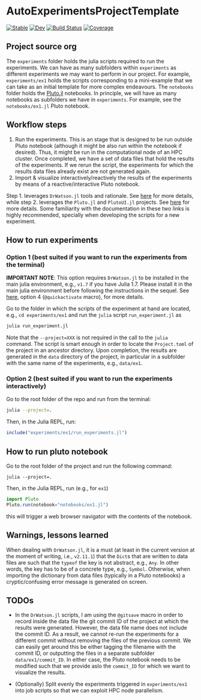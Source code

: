# AutoExperimentsProjectTemplate

[![Stable](https://img.shields.io/badge/docs-stable-blue.svg)](https://BadiaLab.github.io/AutoExperimentsProjectTemplate.jl/stable/)
[![Dev](https://img.shields.io/badge/docs-dev-blue.svg)](https://BadiaLab.github.io/AutoExperimentsProjectTemplate.jl/dev/)
[![Build Status](https://github.com/BadiaLab/AutoExperimentsProjectTemplate.jl/actions/workflows/CI.yml/badge.svg?branch=main)](https://github.com/BadiaLab/AutoExperimentsProjectTemplate.jl/actions/workflows/CI.yml?query=branch%3Amain)
[![Coverage](https://codecov.io/gh/BadiaLab/AutoExperimentsProjectTemplate.jl/branch/main/graph/badge.svg)](https://codecov.io/gh/BadiaLab/AutoExperimentsProjectTemplate.jl)


## Project source org 

The `experiments` folder holds the julia scripts required to run the 
experiments. We can have as many subfolders within `experiments` as different
experiments we may want to perform in our project. For example, `experiments/ex1` holds
the scripts corresponding to a mini-example that we can take as an initial template
for more complex endeavours. The `notebooks` folder holds the 
[Pluto.jl](https://github.com/fonsp/Pluto.jl) notebooks. In principle, we will have as
many notebooks as subfolders we have in `experiments`.  For example, see the `notebooks/ex1.jl` 
Pluto notebook.

## Workflow steps 

1. Run the experiments. This is an stage that is designed to be 
   run outside Pluto notebook (although it might be also run within 
   the notebook if desired). Thus, it might be run in the computational
   node of an HPC cluster. Once completed, we have a set of data files 
   that hold the results of the experiments. 
   If we rerun the script, the experiments for which the results 
   data files already exist are not generated again. 
2. Import & visualize interactively/reactively the results of 
   the experiments by means of a reactive/interactive Pluto notebook.

Step 1. leverages `DrWatson.jl` tools and rationale. See [here](https://juliadynamics.github.io/DrWatson.jl/dev/workflow/) for more details, while step 2. leverages the `Pluto.jl` and `PlutoUI.jl`  projects. See [here](https://github.com/fonsp/Pluto.jl/wiki) for more details. 
Some familiarity with the documentation in these two links is highly recommended, specially 
when developing the scripts for a new experiment.

## How to run experiments 

### Option 1 (best suited if you want to run the experiments from the terminal)

**IMPORTANT NOTE**: This option requires `DrWatson.jl` to be installed in the main julia 
environment, e.g., `v1.7` if you have Julia 1.7. Please install it in the 
main julia environment before following the instructions in the sequel. See [here](https://juliadynamics.github.io/DrWatson.jl/dev/project/#Activating-a-Project-1), option 4 (`@quickactivate` macro), for more details.


Go to the folder in which the scripts of the experiment at hand are located, e.g., 
`cd experiments/ex1` and run the `julia` script `run_experiment.jl` as 

```bash 
julia run_experiment.jl 
```

Note that the `--project=XXX` is not required in the call to the `julia` command. 
The script is smart enough  in order to locate the `Project.toml` of the project in an ancestor directory. Upon completion, the results are generated in the `data` directory 
of the project, in particular in a subfolder with the same name of the experiments, e.g.,
`data/ex1`.

### Option 2 (best suited if you want to run the experiments interactively)

Go to the root folder of the repo and run from the terminal: 

```bash 
julia --project=. 
```

Then, in the Julia REPL, run: 

```julia
include("experiments/ex1/run_experiments.jl")
```

## How to run pluto notebook 

Go to the root folder of the project and run the following command:

```
julia --project=.
``` 

Then, in the Julia REPL, run (e.g., for `ex1`)

```julia
import Pluto 
Pluto.run(notebook="notebooks/ex1.jl") 
```

this will trigger a web browser navigator with the contents of the notebook.

## Warnings, lessons learned 

When dealing with `DrWatson.jl`, it is a must (at least in the current version at the moment of writing, i.e., `v2.11.1`) that 
the `Dict`s that are written to data files are such that the `typeof` the key is not abstract, e.g., `Any`. In other words, the key has to be of a concrete type, e.g., `Symbol`. Otherwise, when importing the dictionary from data files (typically in a Pluto notebooks) a cryptic/confusing error message is generated on screen.

## TODOs

* In the `DrWatson.jl` scripts, I am using the `@gitsave` macro in order to 
record inside the data file the git commit ID of the project at which the results 
were generated. However, the data file name does not include the commit ID.
As a result, we cannot re-run the experiments for a different commit without removing
the files of the previous commit. We can easily get around this be either tagging 
the filename with the commit ID, or outputting the files in a separate subfolder 
`data/ex1/commit_ID`. In either case, the Pluto notebook needs to be modified such that 
we provide aslo the `commit_ID` for which we want to visualize the results. 

* (Optionally) Split evenly the experiments triggered in `experiments/ex1` into job scripts so that 
  we can exploit HPC node parallelism.  






